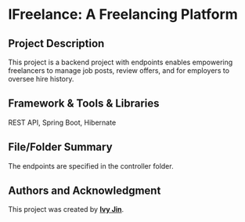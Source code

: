# **IFreelance: A Freelancing Platform**

## **Project Description**

This project is a backend project with endpoints enables empowering freelancers to manage job posts, review offers, and for employers to oversee hire history.
## **Framework & Tools & Libraries**

REST API, Spring Boot, Hibernate

## **File/Folder Summary**

The endpoints are specified in the controller folder.

## **Authors and Acknowledgment**

This project was created by **[Ivy Jin](https://github.com/IvyKim2023)**.

